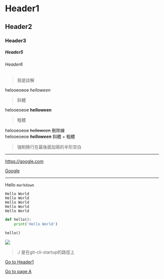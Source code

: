 # Header1
## Header2
### Header3
##### Header5
###### Header6

> 我是註解

helooeoeoe *helloween*  
>斜體

helooeoeoe **helloween**
>粗體

helooeoeoe ~~helloween~~ 刪除線  
helooeoeoe ***helloween*** 斜體 + 粗體
> 強制換行在最後面加兩的半形空白

---

<https://google.com>

[Google](https://google.com)

---

Hello `markdown`

```
Hello World
Hello World
Hello World
Hello World
Hello World
```

```python
def hello():
    print('Hello World')

hello()
```

![](./cover.jpg)

> ./ 是在git-cli-startup的路徑上

[Go to Header1](#Header1)

[Go to page A](./a.md)